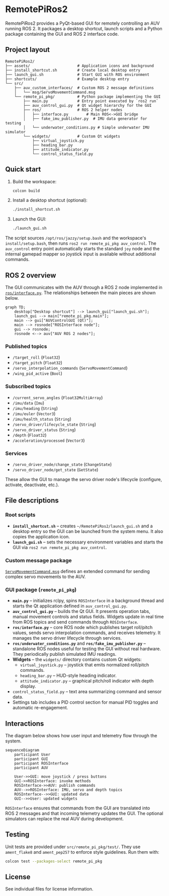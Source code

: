 # RemotePiRos2

RemotePiRos2 provides a PyQt-based GUI for remotely controlling an AUV running ROS&nbsp;2. It packages a desktop shortcut, launch scripts and a Python package containing the GUI and ROS&nbsp;2 interface code.

## Project layout

```
RemotePiRos2/
├── assets/                     # Application icons and background
├── install_shortcut.sh         # Create local desktop entry
├── launch_gui.sh               # Start GUI with ROS environment
├── shortcuts/                  # Example desktop entry
└── src/
    ├── auv_custom_interfaces/  # Custom ROS 2 message definitions
    │   └── msg/ServoMovementCommand.msg
    └── remote_pi_pkg/          # Python package implementing the GUI
        ├── main.py             # Entry point executed by `ros2 run`
        ├── auv_control_gui.py  # Qt widget hierarchy for the GUI
        ├── ros/                # ROS 2 helper nodes
        │   ├── interface.py        # Main ROS<->GUI bridge
        │   ├── fake_imu_publisher.py  # IMU data generator for testing
        │   └── underwater_conditions.py # Simple underwater IMU simulator
        └── widgets/            # Custom Qt widgets
            ├── virtual_joystick.py
            ├── heading_bar.py
            ├── attitude_indicator.py
            └── control_status_field.py
```

## Quick start

1. Build the workspace:
   ```bash
   colcon build
   ```
2. Install a desktop shortcut (optional):
   ```bash
   ./install_shortcut.sh
   ```
3. Launch the GUI:
   ```bash
   ./launch_gui.sh
   ```

The script sources `/opt/ros/jazzy/setup.bash` and the workspace's `install/setup.bash`, then runs `ros2 run remote_pi_pkg auv_control`. The `auv_control` entry point automatically starts the standard `joy` node and the internal gamepad mapper so joystick input is available without additional commands.

## ROS 2 overview

The GUI communicates with the AUV through a ROS&nbsp;2 node implemented in [`ros/interface.py`](src/remote_pi_pkg/remote_pi_pkg/ros/interface.py). The relationships between the main pieces are shown below.

```mermaid
graph TD;
    desktop["Desktop shortcut"] --> launch_gui["launch_gui.sh"];
    launch_gui --> main["remote_pi_pkg.main"];
    main --> gui["AUVControlGUI (Qt)"];
    main --> rosnode["ROSInterface node"];
    gui --> rosnode;
    rosnode <--> auv["AUV ROS 2 nodes"];
```

### Published topics

- `/target_roll` (`Float32`)
- `/target_pitch` (`Float32`)
- `/servo_interpolation_commands` (`ServoMovementCommand`)
- `/wing_pid_active` (`Bool`)

### Subscribed topics

- `/current_servo_angles` (`Float32MultiArray`)
- `/imu/data` (`Imu`)
- `/imu/heading` (`String`)
- `/imu/euler` (`Vector3`)
- `/imu/health_status` (`String`)
- `/servo_driver/lifecycle_state` (`String`)
- `/servo_driver_status` (`String`)
- `/depth` (`Float32`)
- `/acceleration/processed` (`Vector3`)

### Services

- `/servo_driver_node/change_state` (`ChangeState`)
- `/servo_driver_node/get_state` (`GetState`)

These allow the GUI to manage the servo driver node's lifecycle (configure, activate, deactivate, etc.).

## File descriptions

### Root scripts

- **`install_shortcut.sh`** – creates `~/RemotePiRos2/launch_gui.sh` and a desktop entry so the GUI can be launched from the system menu. It also copies the application icon.
- **`launch_gui.sh`** – sets the necessary environment variables and starts the GUI via `ros2 run remote_pi_pkg auv_control`.

### Custom message package

[`ServoMovementCommand.msg`](src/auv_custom_interfaces/msg/ServoMovementCommand.msg) defines an extended command for sending complex servo movements to the AUV.

### GUI package (`remote_pi_pkg`)

- **`main.py`** – initializes rclpy, spins `ROSInterface` in a background thread and starts the Qt application defined in `auv_control_gui.py`.
- **`auv_control_gui.py`** – builds the Qt GUI. It presents operation tabs, manual movement controls and status fields. Widgets update in real time from ROS topics and send commands through `ROSInterface`.
- **`ros/interface.py`** – core ROS node which publishes target roll/pitch values, sends servo interpolation commands, and receives telemetry. It manages the servo driver lifecycle through services.
- **`ros/underwater_conditions.py`** and **`ros/fake_imu_publisher.py`** – standalone ROS nodes useful for testing the GUI without real hardware. They periodically publish simulated IMU readings.
- **Widgets** – the `widgets/` directory contains custom Qt widgets:
  - `virtual_joystick.py` – joystick that emits normalized roll/pitch commands.
  - `heading_bar.py` – HUD-style heading indicator.
  - `attitude_indicator.py` – graphical pitch/roll indicator with depth display.
- `control_status_field.py` – text area summarizing command and sensor data.
- Settings tab includes a PID control section for manual PID toggles and automatic re-engagement.

## Interactions

The diagram below shows how user input and telemetry flow through the system.

```mermaid
sequenceDiagram
    participant User
    participant GUI
    participant ROSInterface
    participant AUV

    User->>GUI: move joystick / press buttons
    GUI->>ROSInterface: invoke methods
    ROSInterface->>AUV: publish commands
    AUV-->>ROSInterface: IMU, servo and depth topics
    ROSInterface-->>GUI: updated data
    GUI-->>User: updated widgets
```

`ROSInterface` ensures that commands from the GUI are translated into ROS&nbsp;2 messages and that incoming telemetry updates the GUI. The optional simulators can replace the real AUV during development.

## Testing

Unit tests are provided under `src/remote_pi_pkg/test/`. They use `ament_flake8` and `ament_pep257` to enforce style guidelines. Run them with:

```bash
colcon test --packages-select remote_pi_pkg
```

## License

See individual files for license information.

